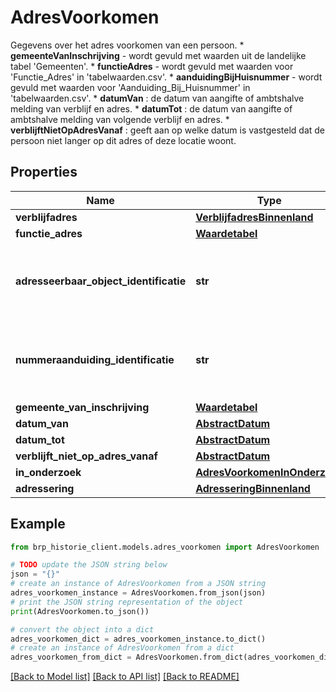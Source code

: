 # AdresVoorkomen

Gegevens over het adres voorkomen van een persoon. * **gemeenteVanInschrijving** - wordt gevuld met waarden uit de landelijke tabel 'Gemeenten'. * **functieAdres** - wordt gevuld met waarden voor 'Functie_Adres' in 'tabelwaarden.csv'. * **aanduidingBijHuisnummer** - wordt gevuld met waarden voor 'Aanduiding_Bij_Huisnummer' in 'tabelwaarden.csv'. * **datumVan** : de datum van aangifte of ambtshalve melding van verblijf en adres. * **datumTot** : de datum van aangifte of ambtshalve melding van volgende verblijf en adres. * **verblijftNietOpAdresVanaf** : geeft aan op welke datum is vastgesteld dat de persoon niet langer op dit adres of deze locatie woont. 

## Properties

Name | Type | Description | Notes
------------ | ------------- | ------------- | -------------
**verblijfadres** | [**VerblijfadresBinnenland**](VerblijfadresBinnenland.md) |  | [optional] 
**functie_adres** | [**Waardetabel**](Waardetabel.md) |  | [optional] 
**adresseerbaar_object_identificatie** | **str** | De verblijfplaats van de persoon kan een ligplaats, een standplaats of een verblijfsobject zijn.  | [optional] 
**nummeraanduiding_identificatie** | **str** | Unieke identificatie van een nummeraanduiding (en het bijbehorende adres) in de BAG.  | [optional] 
**gemeente_van_inschrijving** | [**Waardetabel**](Waardetabel.md) |  | [optional] 
**datum_van** | [**AbstractDatum**](AbstractDatum.md) |  | [optional] 
**datum_tot** | [**AbstractDatum**](AbstractDatum.md) |  | [optional] 
**verblijft_niet_op_adres_vanaf** | [**AbstractDatum**](AbstractDatum.md) |  | [optional] 
**in_onderzoek** | [**AdresVoorkomenInOnderzoek**](AdresVoorkomenInOnderzoek.md) |  | [optional] 
**adressering** | [**AdresseringBinnenland**](AdresseringBinnenland.md) |  | [optional] 

## Example

```python
from brp_historie_client.models.adres_voorkomen import AdresVoorkomen

# TODO update the JSON string below
json = "{}"
# create an instance of AdresVoorkomen from a JSON string
adres_voorkomen_instance = AdresVoorkomen.from_json(json)
# print the JSON string representation of the object
print(AdresVoorkomen.to_json())

# convert the object into a dict
adres_voorkomen_dict = adres_voorkomen_instance.to_dict()
# create an instance of AdresVoorkomen from a dict
adres_voorkomen_from_dict = AdresVoorkomen.from_dict(adres_voorkomen_dict)
```
[[Back to Model list]](../README.md#documentation-for-models) [[Back to API list]](../README.md#documentation-for-api-endpoints) [[Back to README]](../README.md)


